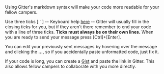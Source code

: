 Using Gitter's markdown syntax will make your code more readable for your fellow campers.  

Use three ticks [ ` ] -- Keyboard help [here](https://github.com/freecodecamp/freecodecamp/wiki/code-formatting) -- Gitter will usually fill in the closing ticks for you, but if they aren't there remember to end your code with a line of three ticks.  **Ticks must always be on their own lines.** When you are ready to send your message press [Ctrl]+[Enter].

You can edit your previously sent messages by hovering over the message and clicking the **...**, 
so if you accidentally paste unformatted code, just fix it.  

If your code is long, you can create a [Gist](https://gist.github.com/) and paste the link in Gitter. This also allows fellow campers to collaborate with you more directly.